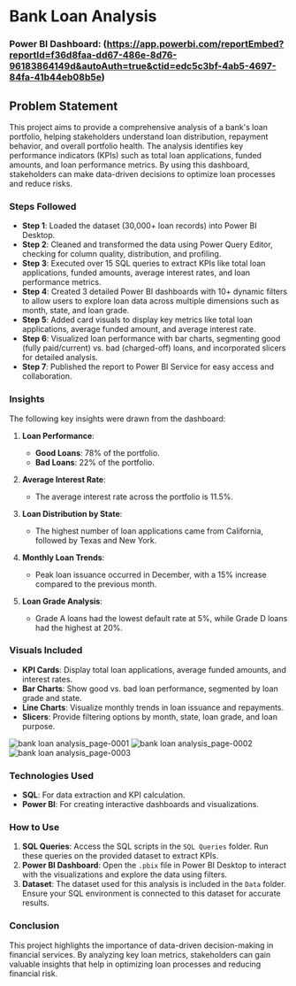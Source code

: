 # Bank Loan Analysis

### Power BI Dashboard: (https://app.powerbi.com/reportEmbed?reportId=f36d8faa-dd67-486e-8d76-96183864149d&autoAuth=true&ctid=edc5c3bf-4ab5-4697-84fa-41b44eb08b5e)

## Problem Statement

This project aims to provide a comprehensive analysis of a bank's loan portfolio, helping stakeholders understand loan distribution, repayment behavior, and overall portfolio health. The analysis identifies key performance indicators (KPIs) such as total loan applications, funded amounts, and loan performance metrics. By using this dashboard, stakeholders can make data-driven decisions to optimize loan processes and reduce risks.

### Steps Followed

- **Step 1**: Loaded the dataset (30,000+ loan records) into Power BI Desktop.
- **Step 2**: Cleaned and transformed the data using Power Query Editor, checking for column quality, distribution, and profiling.
- **Step 3**: Executed over 15 SQL queries to extract KPIs like total loan applications, funded amounts, average interest rates, and loan performance metrics.
- **Step 4**: Created 3 detailed Power BI dashboards with 10+ dynamic filters to allow users to explore loan data across multiple dimensions such as month, state, and loan grade.
- **Step 5**: Added card visuals to display key metrics like total loan applications, average funded amount, and average interest rate.
- **Step 6**: Visualized loan performance with bar charts, segmenting good (fully paid/current) vs. bad (charged-off) loans, and incorporated slicers for detailed analysis.
- **Step 7**: Published the report to Power BI Service for easy access and collaboration.

### Insights

The following key insights were drawn from the dashboard:

1. **Loan Performance**:
   - **Good Loans**: 78% of the portfolio.
   - **Bad Loans**: 22% of the portfolio.

2. **Average Interest Rate**:
   - The average interest rate across the portfolio is 11.5%.

3. **Loan Distribution by State**:
   - The highest number of loan applications came from California, followed by Texas and New York.

4. **Monthly Loan Trends**:
   - Peak loan issuance occurred in December, with a 15% increase compared to the previous month.

5. **Loan Grade Analysis**:
   - Grade A loans had the lowest default rate at 5%, while Grade D loans had the highest at 20%.

### Visuals Included

- **KPI Cards**: Display total loan applications, average funded amounts, and interest rates.
- **Bar Charts**: Show good vs. bad loan performance, segmented by loan grade and state.
- **Line Charts**: Visualize monthly trends in loan issuance and repayments.
- **Slicers**: Provide filtering options by month, state, loan grade, and loan purpose.

![bank loan analysis_page-0001](https://github.com/user-attachments/assets/210a1d58-da0b-42d2-a73b-822d912dea13)
![bank loan analysis_page-0002](https://github.com/user-attachments/assets/2dfd9074-6a21-4a58-9122-6dead02db59b)
![bank loan analysis_page-0003](https://github.com/user-attachments/assets/f7a34080-9a58-482b-ad26-f96eb0cc4076)


### Technologies Used

- **SQL**: For data extraction and KPI calculation.
- **Power BI**: For creating interactive dashboards and visualizations.

### How to Use

1. **SQL Queries**: Access the SQL scripts in the `SQL Queries` folder. Run these queries on the provided dataset to extract KPIs.
2. **Power BI Dashboard**: Open the `.pbix` file in Power BI Desktop to interact with the visualizations and explore the data using filters.
3. **Dataset**: The dataset used for this analysis is included in the `Data` folder. Ensure your SQL environment is connected to this dataset for accurate results.

### Conclusion

This project highlights the importance of data-driven decision-making in financial services. By analyzing key loan metrics, stakeholders can gain valuable insights that help in optimizing loan processes and reducing financial risk.
